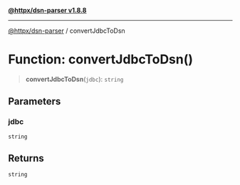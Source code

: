 [**@httpx/dsn-parser v1.8.8**](../README.md)

***

[@httpx/dsn-parser](../README.md) / convertJdbcToDsn

# Function: convertJdbcToDsn()

> **convertJdbcToDsn**(`jdbc`): `string`

## Parameters

### jdbc

`string`

## Returns

`string`
